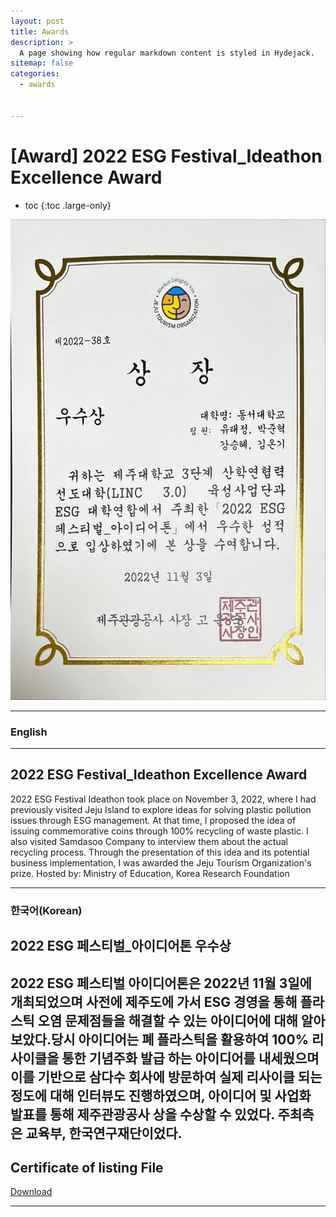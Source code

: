 ```yaml
---
layout: post
title: Awards
description: >
  A page showing how regular markdown content is styled in Hydejack.
sitemap: false
categories:
  - awards


---
```

# [Award] 2022 ESG Festival_Ideathon Excellence Award

* toc
{:toc .large-only}

![screenshot](/assets/img/blog/example-content-jeju.png)

---

### English
---
## 2022 ESG Festival_Ideathon Excellence Award
 2022 ESG Festival Ideathon took place on November 3, 2022, where I had previously visited Jeju Island to explore ideas for solving plastic pollution issues through ESG management. At that time, I proposed the idea of issuing commemorative coins through 100% recycling of waste plastic. I also visited Samdasoo Company to interview them about the actual recycling process. Through the presentation of this idea and its potential business implementation, I was awarded the Jeju Tourism Organization's prize.
Hosted by: Ministry of Education, Korea Research Foundation

  
---

### 한국어(Korean)
## 2022 ESG 페스티벌_아이디어톤 우수상
  
  2022 ESG 페스티벌 아이디어톤은 2022년 11월 3일에 개최되었으며 사전에 제주도에 가서 ESG 경영을 통해 플라스틱 오염 문제점들을 해결할 수 있는 아이디어에 대해 알아보았다.당시 아이디어는 폐 플라스틱을 활용하여 100% 리사이클을 통한 기념주화 발급 하는 아이디어를 내세웠으며 이를 기반으로 삼다수 회사에 방문하여 실제 리사이클 되는 정도에 대해 인터뷰도 진행하였으며, 아이디어 및 사업화 발표를 통해 제주관광공사 상을 수상할 수 있었다.
  주최측은 교육부, 한국연구재단이었다.
---

## Certificate of listing File
[Download](https://bit.ly/4empr9m)

---